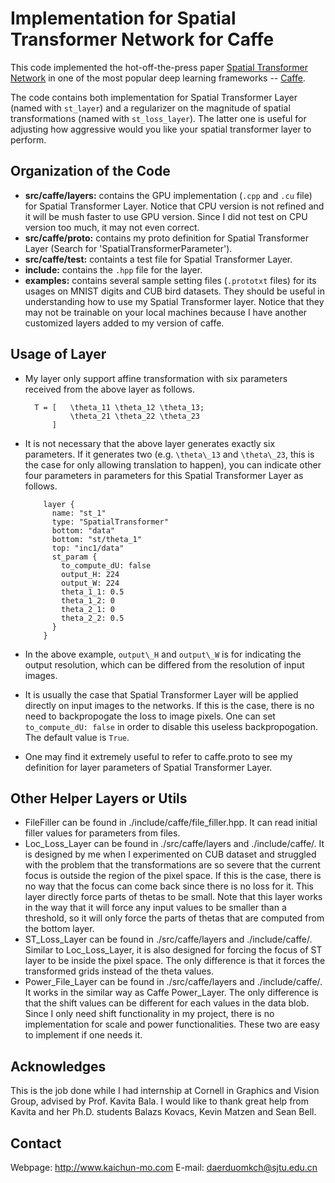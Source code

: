 # Implementation for Spatial Transformer Network for Caffe

This code implemented the hot-off-the-press paper [Spatial Transformer Network](http://arxiv.org/abs/1506.02025) in one of the most popular deep learning frameworks -- [Caffe](http://caffe.berkeleyvision.org/).

The code contains both implementation for Spatial Transformer Layer (named with `st_layer`) and a regularizer on the magnitude of spatial transformations (named with `st_loss_layer`). The latter one is useful for adjusting how aggressive would you like your spatial transformer layer to perform.

## Organization of the Code

* **src/caffe/layers:** contains the GPU implementation (`.cpp` and `.cu` file) for Spatial Transformer Layer. Notice that CPU version is not refined and it will be mush faster to use GPU version. Since I did not test on CPU version too much, it may not even correct.
* **src/caffe/proto:** contains my proto definition for Spatial Transformer Layer (Search for 'SpatialTransformerParameter').
* **src/caffe/test:** containts a test file for Spatial Transformer Layer.
* **include:** contains the `.hpp` file for the layer.
* **examples:** contains several sample setting files (`.prototxt` files) for its usages on MNIST digits and CUB bird datasets. They should be useful in understanding how to use my Spatial Transformer layer. Notice that they may not be trainable on your local machines because I have another customized layers added to my version of caffe.

## Usage of Layer

* My layer only support affine transformation with six parameters received from the above layer as follows.
	
        T = [	\theta_11 \theta_12 \theta_13;
				\theta_21 \theta_22 \theta_23
			]
	
* It is not necessary that the above layer generates exactly six parameters. If it generates two (e.g. `\theta\_13` and `\theta\_23`, this is the case for only allowing translation to happen), you can indicate other four parameters in parameters for this Spatial Transformer Layer as follows.
	
          layer {
            name: "st_1"
            type: "SpatialTransformer"
            bottom: "data"
            bottom: "st/theta_1"
            top: "inc1/data"
            st_param {
              to_compute_dU: false
              output_H: 224
              output_W: 224
              theta_1_1: 0.5
              theta_1_2: 0
              theta_2_1: 0
              theta_2_2: 0.5
            }
          }
	
* In the above example, `output\_H` and `output\_W` is for indicating the output resolution, which can be differed from the resolution of input images.
* It is usually the case that Spatial Transformer Layer will be applied directly on input images to the networks. If this is the case, there is no need to backpropogate the loss to image pixels. One can set `to_compute_dU: false` in order to disable this useless backpropogation. The default value is `True`.
* One may find it extremely useful to refer to caffe.proto to see my definition for layer parameters of Spatial Transformer Layer.

## Other Helper Layers or Utils

* FileFiller can be found in ./include/caffe/file\_filler.hpp. It can read initial filler values for parameters from files.
* Loc\_Loss\_Layer can be found in ./src/caffe/layers and ./include/caffe/. It is designed by me when I experimented on CUB dataset and struggled with the problem that the transformations are so severe that the current focus is outside the region of the pixel space. If this is the case, there is no way that the focus can come back since there is no loss for it. This layer directly force parts of thetas to be small. Note that this layer works in the way that it will force any input values to be smaller than a threshold, so it will only force the parts of thetas that are computed from the bottom layer.
* ST\_Loss\_Layer can be found in ./src/caffe/layers and ./include/caffe/. Similar to Loc\_Loss\_Layer, it is also designed for forcing the focus of ST layer to be inside the pixel space. The only difference is that it forces the transformed grids instead of the theta values. 
* Power\_File\_Layer can be found in ./src/caffe/layers and ./include/caffe/. It works in the similar way as Caffe Power\_Layer. The only difference is that the shift values can be different for each values in the data blob. Since I only need shift functionality in my project, there is no implementation for scale and power functionalities. These two are easy to implement if one needs it.

## Acknowledges

This is the job done while I had internship at Cornell in Graphics and Vision Group, advised by Prof. Kavita Bala. I would like to thank great help from Kavita and her Ph.D. students Balazs Kovacs, Kevin Matzen and Sean Bell. 

## Contact

Webpage: http://www.kaichun-mo.com
E-mail: daerduomkch@sjtu.edu.cn
